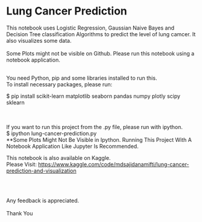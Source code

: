 # Lung Cancer Prediction
This notebook uses Logistic Regression, Gaussian Naive Bayes and Decision Tree classification Algorithms to predict the level of lung camcer. It also visualizes some data.
<br>
<br>
Some Plots might not be visible on Github. Please run this notebook using a notebook application.
<br>
<br>

You need Python, pip and some libraries installed to run this.
<br>
To install necessary packages, please run:
<br>

$ pip install scikit-learn matplotlib seaborn pandas numpy plotly scipy sklearn

<br>
<br>
If you want to run this project from the .py file, please run with ipython.
<br>
$ ipython lung-cancer-prediction.py
<br>
**Some Plots Might Not Be Visible in Ipython. Running This Project With A Notebook Application Like Jupyter Is Recommended.
<br>

This notebook is also available on Kaggle.
<br>
Please Visit: https://www.kaggle.com/code/mdsajidanamifti/lung-cancer-prediction-and-visualization

<br>
<br>

Any feedback is appreciated.
<br><br>
Thank You
